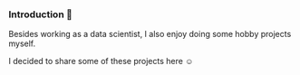 ### Introduction 👋

Besides working as a data scientist, I also enjoy doing some hobby projects myself.

I decided to share some of these projects here :relaxed: